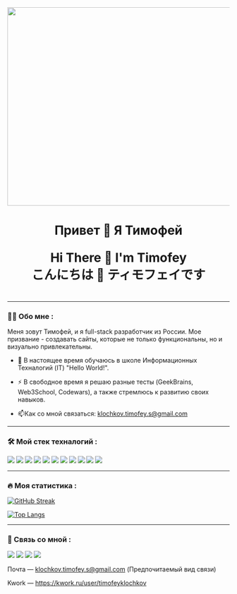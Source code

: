 <div id="header" align="center">
  <img src="https://i.giphy.com/media/v1.Y2lkPTc5MGI3NjExZzk0bGdoZmo4cWdrczFqb2gzZTR3MnB4aWd0MXA4ZHo0M2hpNzNqMiZlcD12MV9pbnRlcm5hbF9naWZfYnlfaWQmY3Q9Zw/qgQUggAC3Pfv687qPC/giphy.gif" width="900" height="450"/>
</div>



<h1 align="center">
  Привет 👋 Я Тимофей
  
  Hi There 👋 I'm Timofey         
  こんにちは 👋 ティモフェイです
</h1> 
<div align="center"><img src="https://komarev.com/ghpvc/?username=KlochkovTimofey&style=flat-square&color=blue" alt=""/></div>

---

<!--   <img src="https://i.giphy.com/media/v1.Y2lkPTc5MGI3NjExODFyMnRjaDltcXg1MjNmZDE3ZGxxOHp1Zm95cWwzYjF0MWNwNXo4ZCZlcD12MV9pbnRlcm5hbF9naWZfYnlfaWQmY3Q9Zw/iIqmM5tTjmpOB9mpbn/giphy.gif" width="550" height="350"/> -->


### :man_technologist: Обо мне :

Меня зовут Тимофей, и я full-stack разработчик из России. Мое призвание - создавать сайты, которые не только функциональны, но и визуально привлекательны.

- :telescope: В настоящее время обучаюсь в школе Информационных Техналогий (IT) "Hello World!".

- :zap: В свободное время я решаю разные тесты (GeekBrains, Web3School, Codewars), a также стремлюсь к развитию своих навыков.

- :mailbox:Как со мной связаться: klochkov.timofey.s@gmail.com

---

### :hammer_and_wrench: Мой стек техналогий :

<img src="https://img.shields.io/badge/JavaScript-black?style=for-the-badge&logo=Javascript&logoColor=yellow"> <img src="https://img.shields.io/badge/React-black?style=for-the-badge&logo=React&logoColor=3DF0FF"> <img src="https://img.shields.io/badge/HTML-black?style=for-the-badge&logo=HTML5&logoColor=orange"> <img src="https://img.shields.io/badge/CSS-black?style=for-the-badge&logo=CSS3&logoColor=3DF0FF"> <img src="https://img.shields.io/badge/TypeScript-black?style=for-the-badge&logo=Typescript&logoColor=3DF0FF"> <img src="https://img.shields.io/badge/SCSS-black?style=for-the-badge&logo=SASS&logoColor=pink"> <img src="https://img.shields.io/badge/Bootstrap-black?style=for-the-badge&logo=Bootstrap&logoColor=8A2BE2"> <img src="https://img.shields.io/badge/TailwindCSS-black?style=for-the-badge&logo=TailwindCSS&logoColor=3DF0FF"> <img src="https://img.shields.io/badge/Git-black?style=for-the-badge&logo=Git&logoColor=red"> <img src="https://img.shields.io/badge/Node.js-black?style=for-the-badge&logo=Node.js&logoColor=3DF0FF"> <img src="https://img.shields.io/badge/FIGMA-black?style=for-the-badge&logo=Figma&logoColor=00FF00">





---

### :fire: Моя статистика :

[![GitHub Streak](https://github-readme-streak-stats.herokuapp.com?user=KlochkovTimofey&theme=elegant&locale=ru)](https://git.io/streak-stats)

[![Top Langs](https://github-readme-stats.vercel.app/api/top-langs/?username=KlochkovTimofey&layout=compact&theme=dark&locale=en)](https://github.com/anuraghazra/github-readme-stats)

---

### :link: Связь со мной :

<a href="https://t.me/junglesx"><img src="https://img.shields.io/badge/Телеграм-black?style=for-the-badge&logo=Telegram&logoColor=3DF0FF"><a/> <a href="#"><img src="https://img.shields.io/badge/Linkedin-black?style=for-the-badge&logo=Linkedin&logoColor=1E90FF"><a/> <a href="#"><img src="https://img.shields.io/badge/Behance-black?style=for-the-badge&logo=Behance&logoColor=0000FF"><a/> <a href="#"><img src="https://img.shields.io/badge/Discord-black?style=for-the-badge&logo=Discord&logoColor=4169E1"><a/>


Почта — klochkov.timofey.s@gmail.com (Предпочитаемый вид связи)

Kwork — https://kwork.ru/user/timofeyklochkov
 
<!-- <img src="https://img.shields.io/badge/JavaScript-black?style=for-the-badge&logo=Javascript&logoColor=yellow"> -->


<!--   <a href="https://t.me/junglesx">
    <img src="https://img.shields.io/badge/Телеграм-blue?style=for-the-badge&logo=telegram&logoColor=white" alt="Telegram Badge"/>
  </a>
  <a href="#">
    <img src="https://img.shields.io/badge/ЮТУБ-red?style=for-the-badge&logo=youtube&logoColor=white" alt="Youtube Badge"/>
  </a>
  <a href="#">
    <img src="https://img.shields.io/badge/ВК-blue?style=for-the-badge&logo=twitter&logoColor=white" alt="Twitter Badge"/>
  </a> -->
